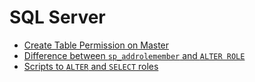 # SQL Server

- [Create Table Permission on Master](https://stackoverflow.com/questions/23378460/create-table-permission-denied-in-database-master-on-amazon-aws-rds)
- [Difference between `sp_addrolemember` and `ALTER ROLE`](https://stackoverflow.com/questions/36375603/whats-difference-between-sp-addrolemember-and-alter-user-with-default-schema)
- [Scripts to `ALTER` and `SELECT` roles](https://social.msdn.microsoft.com/Forums/Azure/en-US/36b8b600-6eeb-49d3-b289-26bae622fd96/the-select-permission-was-denied-on-the-object-abc-database-xyz-schema-dbo?forum=sqlgetstarted)
